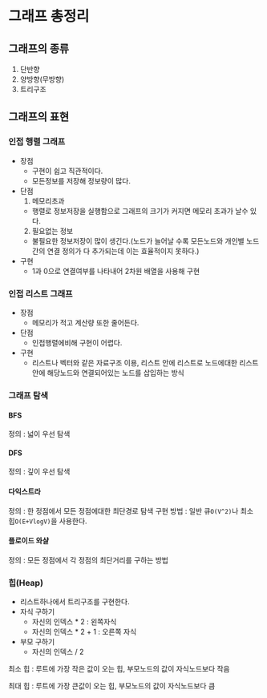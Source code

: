 # 그래프 총정리

## 그래프의 종류

1. 단반향
2. 양방향(무방향)
3. 트리구조

## 그래프의 표현

### 인접 행렬 그래프

- 장점
  - 구현이 쉽고 직관적이다.
  - 모든정보를 저장해 정보량이 많다.
- 단점
  1. 메모리초과
  - 행렬로 정보저장을 실행함으로 그래프의 크기가 커지면 메모리 초과가 날수 있다.
  2. 필요없는 정보
  - 불필요한 정보저장이 많이 생긴다.(노드가 늘어날 수록 모든노드와 개인별 노드간의 연결 정의가 다 추가되는데 이는 효율적이지 못하다.)
- 구현
  - 1과 0으로 연결여부를 나타내어 2차원 배열을 사용해 구현

### 인접 리스트 그래프

- 장점
  - 메모리가 적고 계산량 또한 줄어든다.
- 단점
  - 인접행렬에비해 구현이 어렵다.
- 구현
  - 리스트나 벡터와 같은 자료구조 이용, 리스트 안에 리스트로 노드에대한 리스트 안에 해당노드와 연결되어있는 노드를 삽입하는 방식
  

### 그래프 탐색

#### BFS
정의 : 넓이 우선 탐색

#### DFS
정의 : 깊이 우선 탐색

#### 다익스트라
정의 : 한 정점에서 모든 정점에대한 최단경로 탐색
구현 방법 : 일반 큐`O(V^2)`나 최소 힙`O(E+VlogV)`을 사용한다.

#### 플로이드 와샬
정의 : 모든 정점에서 각 정점의 최단거리를 구하는 방법

### 힙(Heap)
- 리스트하나에서 트리구조를 구현한다.
- 자식 구하기
  - 자신의 인덱스 * 2 : 왼쪽자식
  - 자신의 인덱스 * 2 + 1 : 오른쪽 자식
- 부모 구하기
  - 자신의 인덱스 / 2
  
최소 힙 : 루트에 가장 작은 값이 오는 힙, 부모노드의 값이 자식노드보다 작음

최대 힙 : 루트에 가장 큰값이 오는 힙, 부모노드의 값이 자식노드보다 큼